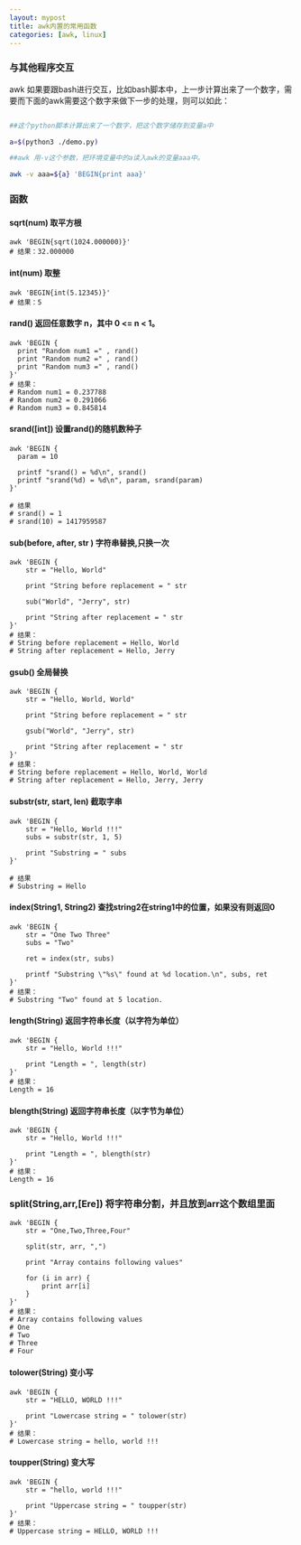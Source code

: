 ```yaml
---
layout: mypost
title: awk内置的常用函数
categories: [awk, linux]
---
```


### 与其他程序交互
awk 如果要跟bash进行交互，比如bash脚本中，上一步计算出来了一个数字，需要而下面的awk需要这个数字来做下一步的处理，则可以如此：
```bash

##这个python脚本计算出来了一个数字，把这个数字储存到变量a中

a=$(python3 ./demo.py)

##awk 用-v这个参数，把环境变量中的a读入awk的变量aaa中。

awk -v aaa=${a} 'BEGIN{print aaa}' 
```

### 函数

#### sqrt(num) 取平方根
```
awk 'BEGIN{sqrt(1024.000000)}'
# 结果：32.000000
```

#### int(num) 取整
```
awk 'BEGIN{int(5.12345)}'
# 结果：5
```

#### rand() 返回任意数字 n，其中 0 <= n < 1。 	
```
awk 'BEGIN {
  print "Random num1 =" , rand()
  print "Random num2 =" , rand()
  print "Random num3 =" , rand()
}'
# 结果：
# Random num1 = 0.237788
# Random num2 = 0.291066
# Random num3 = 0.845814
```

#### srand([int]) 设置rand()的随机数种子
```
awk 'BEGIN {
  param = 10

  printf "srand() = %d\n", srand()
  printf "srand(%d) = %d\n", param, srand(param)
}'

# 结果
# srand() = 1
# srand(10) = 1417959587
```

#### sub(before, after, str ) 字符串替换,只换一次
```
awk 'BEGIN {
    str = "Hello, World"

    print "String before replacement = " str

    sub("World", "Jerry", str)

    print "String after replacement = " str
}'
# 结果：
# String before replacement = Hello, World
# String after replacement = Hello, Jerry
```

#### gsub() 全局替换
```
awk 'BEGIN {
    str = "Hello, World, World"

    print "String before replacement = " str

    gsub("World", "Jerry", str)

    print "String after replacement = " str
}'
# 结果：
# String before replacement = Hello, World, World
# String after replacement = Hello, Jerry, Jerry
```

#### substr(str, start, len) 截取字串
```
awk 'BEGIN {
    str = "Hello, World !!!"
    subs = substr(str, 1, 5)

    print "Substring = " subs
}'

# 结果
# Substring = Hello
```

#### index(String1, String2) 查找string2在string1中的位置，如果没有则返回0
```
awk 'BEGIN {
    str = "One Two Three"
    subs = "Two"

    ret = index(str, subs)

    printf "Substring \"%s\" found at %d location.\n", subs, ret
}'
# 结果：
# Substring "Two" found at 5 location.
```

#### length(String) 返回字符串长度（以字符为单位）
```
awk 'BEGIN {
    str = "Hello, World !!!"

    print "Length = ", length(str)
}'
# 结果：
Length = 16
```

#### blength(String) 返回字符串长度（以字节为单位）
```
awk 'BEGIN {
    str = "Hello, World !!!"

    print "Length = ", blength(str)
}'
# 结果：
Length = 16
```

### split(String,arr,[Ere]) 将字符串分割，并且放到arr这个数组里面
```
awk 'BEGIN {
    str = "One,Two,Three,Four"

    split(str, arr, ",")

    print "Array contains following values"

    for (i in arr) {
        print arr[i]
    }
}'
# 结果：
# Array contains following values
# One
# Two
# Three
# Four
```

#### tolower(String) 变小写
```
awk 'BEGIN {
    str = "HELLO, WORLD !!!"

    print "Lowercase string = " tolower(str)
}'
# 结果：
# Lowercase string = hello, world !!!
```

#### toupper(String) 变大写
```
awk 'BEGIN {
    str = "hello, world !!!"

    print "Uppercase string = " toupper(str)
}'
# 结果：
# Uppercase string = HELLO, WORLD !!!
```

